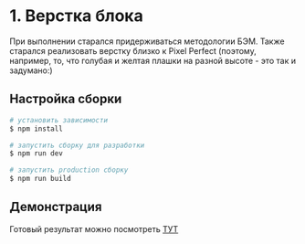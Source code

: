 # 1. Верстка блока

При выполнении старался придерживаться методологии БЭМ.
Также старался реализовать верстку близко к Pixel Perfect (поэтому, например, то, что голубая и желтая плашки на разной высоте - это так и задумано:)

## Настройка сборки
```bash
# установить зависимости
$ npm install

# запустить сборку для разработки
$ npm run dev

# запустить production сборку 
$ npm run build
```

## Демонстрация
Готовый результат можно посмотреть [ТУТ](https://gruv19.github.io/nevatrip-time/) 